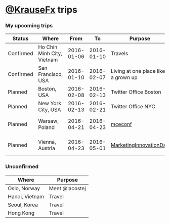 # [@KrauseFx](https://twitter.com/KrauseFx) trips

### My upcoming trips

Status | Where | From | To | Purpose | Calendar
-------|-------|------|----|---------|---------
Confirmed | Ho Chin Minh City, Vietnam | 2016-01-06 | 2016-01-10 | Travels | [![Add to calendar](http://www.google.com/calendar/images/ext/gc_button1.gif)](http://www.google.com/calendar/event?action=TEMPLATE&text=Fastlane+%2F+Felix+%40+Ho+Chin+Minh+City%2C+Vietnam+Travels&dates=20160106T080000Z/20160110T200000Z&details=&location=Ho Chin Minh City, Vietnam&trp=true&sprop=&sprop=name:fastlane)
Confirmed | San Francisco, USA | 2016-01-10 | 2016-02-07 | Living at one place like a grown up | [![Add to calendar](http://www.google.com/calendar/images/ext/gc_button1.gif)](http://www.google.com/calendar/event?action=TEMPLATE&text=Fastlane+%2F+Felix+%40+San+Francisco%2C+USA+Living+at+one+place+like+a+grown+up&dates=20160110T080000Z/20160207T200000Z&details=&location=San Francisco, USA&trp=true&sprop=&sprop=name:fastlane)
Planned | Boston, USA | 2016-02-08 | 2016-02-13 | Twitter Office Boston | [![Add to calendar](http://www.google.com/calendar/images/ext/gc_button1.gif)](http://www.google.com/calendar/event?action=TEMPLATE&text=Fastlane+%2F+Felix+%40+Boston%2C+USA+Twitter+Office+Boston&dates=20160208T080000Z/20160213T200000Z&details=&location=Boston, USA&trp=true&sprop=&sprop=name:fastlane)
Planned | New York City, USA | 2016-02-13 | 2016-02-21 | Twitter Office NYC | [![Add to calendar](http://www.google.com/calendar/images/ext/gc_button1.gif)](http://www.google.com/calendar/event?action=TEMPLATE&text=Fastlane+%2F+Felix+%40+New+York+City%2C+USA+Twitter+Office+NYC&dates=20160213T080000Z/20160221T200000Z&details=&location=New York City, USA&trp=true&sprop=&sprop=name:fastlane)
Planned | Warsaw, Poland | 2016-04-21 | 2016-04-23 | [mceconf](http://mceconf.com/) | [![Add to calendar](http://www.google.com/calendar/images/ext/gc_button1.gif)](http://www.google.com/calendar/event?action=TEMPLATE&text=Fastlane+%2F+Felix+%40+Warsaw%2C+Poland+%5Bmceconf%5D%28http%3A%2F%2Fmceconf.com%2F%29&dates=20160421T080000Z/20160423T200000Z&details=&location=Warsaw, Poland&trp=true&sprop=&sprop=name:fastlane)
Planned | Vienna, Austria | 2016-04-23 | 2016-05-01 | [MarketingInnovationDay](http://www.mobilemarketinginnovationday.at/) | [![Add to calendar](http://www.google.com/calendar/images/ext/gc_button1.gif)](http://www.google.com/calendar/event?action=TEMPLATE&text=Fastlane+%2F+Felix+%40+Vienna%2C+Austria+%5BMarketingInnovationDay%5D%28http%3A%2F%2Fwww.mobilemarketinginnovationday.at%2F%29&dates=20160423T080000Z/20160501T200000Z&details=&location=Vienna, Austria&trp=true&sprop=&sprop=name:fastlane)


### Unconfirmed

Where | Purpose
------|--------
Oslo, Norway | Meet @lacostej
Hanoi, Vietnam | Travel
Seoul, Korea | Travel
Hong Kong | Travel
